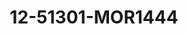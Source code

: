 ---
title: 12-51301-MOR1444
image: /v1543919832/viterbo/12-51301-MOR1444.jpg
brand: mori-lee
layout: vestito
---